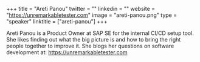 +++
title = "Areti Panou"
twitter = ""
linkedin = ""
website = "https://unremarkabletester.com"
image = "areti-panou.png"
type = "speaker"
linktitle = ["areti-panou"]
+++

Areti Panou is a Product Owner at SAP SE for the internal CI/CD setup tool. She likes finding out what the big picture is and how to bring the right people together to improve it. She blogs her questions on software development at: https://unremarkabletester.com
